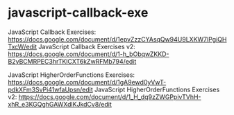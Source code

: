 # javascript-callback-exe

JavaScript Callback Exercises:
https://docs.google.com/document/d/1epvZzzCYAsqQw94U9LXKW7lPgiQHTxcW/edit
JavaScript Callback Exercises v2:
https://docs.google.com/document/d/1-h_bObqwZKKD-B2yBCMRPEC3hrTKlCXT6kZwRFMb794/edit

JavaScript HigherOrderFunctions Exercises:
https://docs.google.com/document/d/1gA9ewd0yVwT-pdkXFm3SvPi41wfaUpsn/edit
JavaScript HigherOrderFunctions Exercises v2:
https://docs.google.com/document/d/1_H_dq9zZWGPpivTVhH-xhR_e3KGQghGAWXdlKJkdCv8/edit

